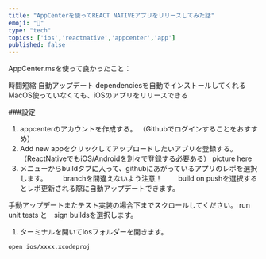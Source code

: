 ```yaml
---
title: "AppCenterを使ってREACT NATIVEアプリをリリースしてみた話"
emoji: "🔰"
type: "tech"
topics: ['ios','reactnative','appcenter','app']
published: false
---
```


AppCenter.msを使って良かったこと：

時間短縮
自動アップデート
dependenciesを自動でインストールしてくれる
MacOS使っていなくても、iOSのアプリをリリースできる

###設定

1. appcenterのアカウントを作成する。
（Githubでログインすることをおすすめ）
2. Add new appをクリックしてアップロードしたいアプリを登録する。
（ReactNativeでもiOS/Androidを別々で登録する必要ある）
picture here 
3. メニューからbuildタブに入って、githubにあがっているアプリのレポを選択します。
　　branchを間違えないよう注意！
　　build on pushを選択するとレポ更新される際に自動アップデートできます。

手動アップデートまたテスト実装の場合下までスクロールしてください。
run unit tests と　sign buildsを選択します。

1. ターミナルを開いてiosフォルダーを開きます。
```
open ios/xxxx.xcodeproj
```
